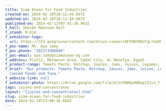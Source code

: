 ```yaml
---
title: Siam Ocean for Food Industries
created-on: 2024-02-10T18:12:44.697Z
updated-on: 2024-02-10T18:12:44.697Z
published-on: 2024-02-11T07:41:39.963Z
f_hall: Sheikh Maktoum Hall
f_stand: M-D14
f_exhibitor-logo:
  url: https://lh3.googleusercontent.com/drive-viewer/AEYmBYQNiFgLlhaVHt4ACAaGZe_dd12Vq4k5GI4EOptx76NfFHTpaS0yK7DEL-bWHiSvBDGll-e9xONAZWdExvESQZr8jeBBHQ=s1600
f_poc-name: Ms. Aya samy
f_poc-phone: "201273306604"
f_poc-email: aya.samy@siamocean-eg.com
f_address: Plot12, Metawren Area, Sadat City, Al Menofya, Egypt.
f_product-range: Tomato Paste, Ketchup, Sauces, Jams, Juices, Legumes, Canned Foods and Tuna.
f_brief: "Our products: Tomato Paste, Ketchup, Sauces, Jams, Juices, Legumes,
  Canned Foods and Tuna."
f_website-link: null
f_exhibitor-photo: https://drive.google.com/file/d/1sFNDKpdQRepJ2Jv3_Y-ElW0s57_y7HyE/view?usp=drive_link
tags: juices-and-concentrates
layout: "[juices-and-concentrates].html"
slug: siam-ocean-for-food-industries
date: 2024-02-18T23:09:36.689Z
---
```


